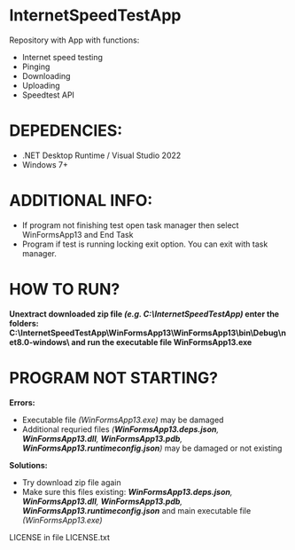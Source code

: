 # InternetSpeedTestApp
Repository with App with functions:
 - Internet speed testing
 - Pinging
 - Downloading
 - Uploading
 - Speedtest API

# DEPEDENCIES:
 - .NET Desktop Runtime / Visual Studio 2022
 - Windows 7+

# ADDITIONAL INFO:
 - If program not finishing test open task manager then select WinFormsApp13 and End Task
 - Program if test is running locking exit option. You can exit with task manager.

# HOW TO RUN?
 **Unextract downloaded zip file *(e.g. C:\InternetSpeedTestApp\)* enter the folders: C:\InternetSpeedTestApp\WinFormsApp13\WinFormsApp13\bin\Debug\net8.0-windows\ and run the executable file WinFormsApp13.exe**

# PROGRAM NOT STARTING?
 **Errors:**
  - Executable file *(WinFormsApp13.exe)* may be damaged
  - Additional requried files *(**WinFormsApp13.deps.json**, **WinFormsApp13.dll**, **WinFormsApp13.pdb**, **WinFormsApp13.runtimeconfig.json**)* may be damaged or not existing

 **Solutions:**
  - Try download zip file again
  - Make sure this files existing: ***WinFormsApp13.deps.json**, **WinFormsApp13.dll**, **WinFormsApp13.pdb**, **WinFormsApp13.runtimeconfig.json*** and main executable file *(WinFormsApp13.exe)*




LICENSE in file LICENSE.txt
